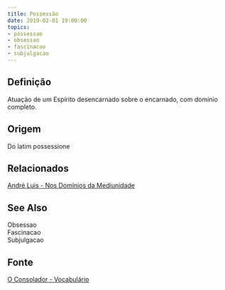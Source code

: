 ```yaml
---
title: Possessão
date: 2019-02-01 19:00:00
topics:
- possessao
- obsessao
- fascinacao
- subjulgacao
---
```


## Definição
Atuação de um Espírito desencarnado sobre o encarnado, com domínio completo.

## Origem
Do latim possessione

## Relacionados
[André Luis - Nos Domínios da Mediunidade](/books/andre-luis/in-the-realms-of-mediumship)

## See Also
Obsessao  
Fascinacao  
Subjulgacao

## Fonte
[O Consolador - Vocabulário](http://www.oconsolador.com.br/linkfixo/vocabulario/principal.html)
